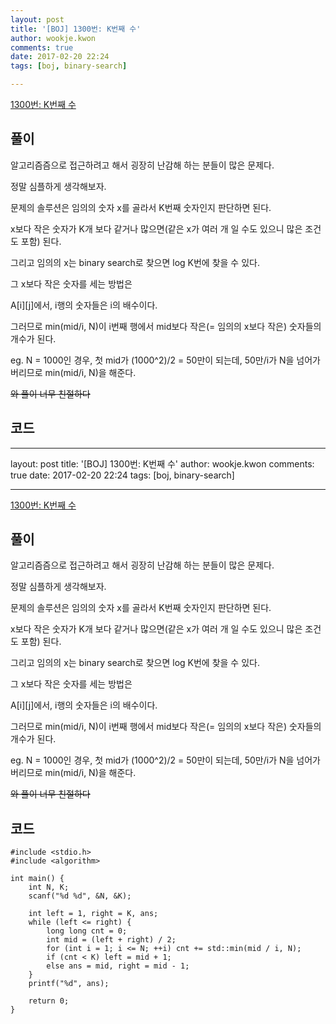 ```yaml
---
layout: post
title: '[BOJ] 1300번: K번째 수'
author: wookje.kwon
comments: true
date: 2017-02-20 22:24
tags: [boj, binary-search]

---
```


[1300번: K번째 수](https://www.acmicpc.net/problem/1300)

## 풀이

알고리즘즘으로 접근하려고 해서 굉장히 난감해 하는 분들이 많은 문제다.  

정말 심플하게 생각해보자.  

문제의 솔루션은 임의의 숫자 x를 골라서 K번째 숫자인지 판단하면 된다.  

x보다 작은 숫자가 K개 보다 같거나 많으면(같은 x가 여러 개 일 수도 있으니 많은 조건도 포함) 된다.  

그리고 임의의 x는 binary search로 찾으면 log K번에 찾을 수 있다.  

그 x보다 작은 숫자를 세는 방법은  

A[i][j]에서, i행의 숫자들은 i의 배수이다.  

그러므로 min(mid/i, N)이 i번째 행에서 mid보다 작은(= 임의의 x보다 작은) 숫자들의 개수가 된다.  

eg. N = 1000인 경우, 첫 mid가 (1000^2)/2 = 50만이 되는데, 50만/i가 N을 넘어가버리므로 min(mid/i, N)을 해준다.  

~~와 풀이 너무 친절하다~~  

## 코드

---
layout: post
title: '[BOJ] 1300번: K번째 수'
author: wookje.kwon
comments: true
date: 2017-02-20 22:24
tags: [boj, binary-search]

---

[1300번: K번째 수](https://www.acmicpc.net/problem/1300)

## 풀이

알고리즘즘으로 접근하려고 해서 굉장히 난감해 하는 분들이 많은 문제다.  

정말 심플하게 생각해보자.  

문제의 솔루션은 임의의 숫자 x를 골라서 K번째 숫자인지 판단하면 된다.  

x보다 작은 숫자가 K개 보다 같거나 많으면(같은 x가 여러 개 일 수도 있으니 많은 조건도 포함) 된다.  

그리고 임의의 x는 binary search로 찾으면 log K번에 찾을 수 있다.  

그 x보다 작은 숫자를 세는 방법은  

A[i][j]에서, i행의 숫자들은 i의 배수이다.  

그러므로 min(mid/i, N)이 i번째 행에서 mid보다 작은(= 임의의 x보다 작은) 숫자들의 개수가 된다.  

eg. N = 1000인 경우, 첫 mid가 (1000^2)/2 = 50만이 되는데, 50만/i가 N을 넘어가버리므로 min(mid/i, N)을 해준다.  

~~와 풀이 너무 친절하다~~  

## 코드

    #include <stdio.h>
    #include <algorithm>
    
    int main() {
    	int N, K;
    	scanf("%d %d", &N, &K);
    
    	int left = 1, right = K, ans;
    	while (left <= right) {
    		long long cnt = 0;
    		int mid = (left + right) / 2;
    		for (int i = 1; i <= N; ++i) cnt += std::min(mid / i, N);
    		if (cnt < K) left = mid + 1;
    		else ans = mid, right = mid - 1;
    	}
    	printf("%d", ans);
    
    	return 0;
    }
